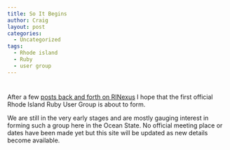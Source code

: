 ```yaml
---
title: So It Begins
author: Craig
layout: post
categories:
  - Uncategorized
tags:
  - Rhode island
  - Ruby
  - user group
---
```

# 

After a few [posts back and forth on RINexus][1] I hope that the first official Rhode Island Ruby User Group is about to form.

 [1]: http://rinexus.com/forum/general-discussion/ri-ruby-group-and-rails-shops#comment-634

We are still in the very early stages and are mostly gauging interest in forming such a group here in the Ocean State. No official meeting place or dates have been made yet but this site will be updated as new details become available.